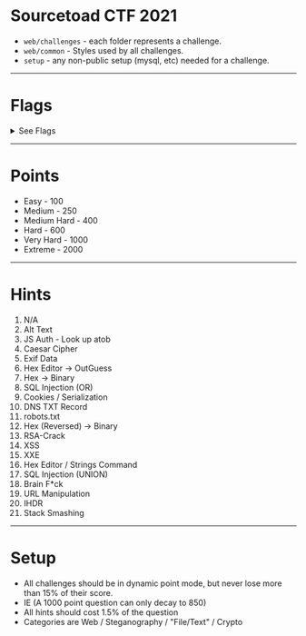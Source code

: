 # Sourcetoad CTF 2021

 * `web/challenges` - each folder represents a challenge.
 * `web/common` - Styles used by all challenges.
 * `setup` - any non-public setup (mysql, etc) needed for a challenge.

---
# Flags

<details>
 <summary>See Flags</summary>

 1. `TOAD{ThisIsTheFirstFlag}` - Easy - Web
 2. `TOAD{This_Is_The_Flag}` - Easy - Steganography
 3. `TOAD{7h15157h3fl46y0u4r3l00k1n6f0r}` - Easy - File/Text
 4. `TOAD{SO_YOU_NOW_ROT_EHH_CONGRATS}` - Easy - Crypto
 5. `TOAD{5t394nO9r4PHy15cooOoOol}` - Medium - Steganography
 6. `TOAD{W3lcomeToTheOutGuessJ0urney}` - Medium - Steganography
 7. `TOAD{XXD_IS_LI3GG}` - Medium - File/Text
 8. `TOAD{5Ql-1Nj3c710n5-4r3-345Y}` - Medium - Web
 9. `TOAD{5o-YOu-knOW-How-7O-mOdIfy-CooKI3Z}` - Medium Hard - Web
 10. `TOAD{7H3-7x7-R3c0rd-h45-7h3-53cr375}` - Medium - Web
 11. `TOAD{51nc3-5P1d3r5-L1573n-70-7h323}` - Medium - Web
 12. `TOAD{R3V3r53-r3v3r23}` - Medium Hard - File/Text
 13. `TOAD{8R34k1nG-rS4-1n-4-F3W-8172}` - Extreme - Crypto
 14. `TOAD{XSS_IS_FUN}` - Medium Hard - Web
 15. `TOAD{xX3-15-c0mpL373-yAy}` - Hard - Web
 16. `TOAD{57R1n95-C0mM4ND-15-C00l}` - Hard - File/Text
 17. `TOAD{un10N_1Nj3c710N_1S_K3wL}` - Very Hard - Web
 18. `TOAD{BRAIN_DUCK}` - Easy - File/Text
 19. `TOAD{uRl_maNIpUlaTi0N_I5_R33l}` - Easy - Web
 20. `TOAD{1HdR_BL0CK}` - Very Hard - Steganography
 21. `TOAD{ov3Rfl0W_TH3_r1v3r}` - Very Hard - RE
 22. `TOAD{s0_h77P_h34D3rs-r-K3Wl}` - Medium - Web
</details>

---
# Points

 * Easy - 100
 * Medium - 250
 * Medium Hard - 400
 * Hard - 600
 * Very Hard - 1000
 * Extreme - 2000

---
# Hints
 1. N/A
 2. Alt Text
 3. JS Auth - Look up atob
 4. Caesar Cipher
 5. Exif Data
 6. Hex Editor -> OutGuess
 7. Hex -> Binary
 8. SQL Injection (OR)
 9. Cookies / Serialization
 10. DNS TXT Record
 11. robots.txt
 12. Hex (Reversed) -> Binary
 13. RSA-Crack
 14. XSS
 15. XXE
 16. Hex Editor / Strings Command
 17. SQL Injection (UNION)
 18. Brain F*ck
 19. URL Manipulation
 20. IHDR
 21. Stack Smashing

---
# Setup

 * All challenges should be in dynamic point mode, but never lose more than 15% of their score.
 * IE (A 1000 point question can only decay to 850)
 * All hints should cost 1.5% of the question
 * Categories are Web / Steganography / "File/Text" / Crypto